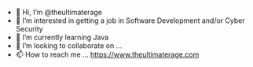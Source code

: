 - 👋 Hi, I’m @theultimaterage
- 👀 I’m interested in getting a job in Software Development and/or Cyber Security
- 🌱 I’m currently learning Java
- 💞️ I’m looking to collaborate on ...
- 📫 How to reach me ... https://www.theultimaterage.com

<!---
theultimaterage/theultimaterage is a ✨ special ✨ repository because its `README.md` (this file) appears on your GitHub profile.
You can click the Preview link to take a look at your changes.
--->
